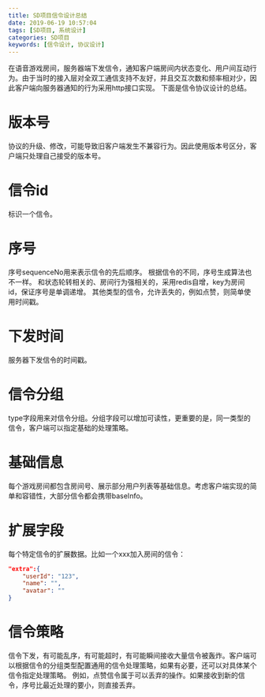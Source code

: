 ```yaml
---
title: SD项目信令设计总结
date: 2019-06-19 10:57:04
tags: [SD项目, 系统设计]
categories: SD项目
keywords: [信令设计, 协议设计]
---
```


在语音游戏房间，服务器端下发信令，通知客户端房间内状态变化、用户间互动行为。由于当时的接入层对全双工通信支持不友好，并且交互次数和频率相对少，因此客户端向服务器通知的行为采用http接口实现。
下面是信令协议设计的总结。

# 版本号

协议的升级、修改，可能导致旧客户端发生不兼容行为。因此使用版本号区分，客户端只处理自己接受的版本号。

# 信令id

标识一个信令。

# 序号

序号sequenceNo用来表示信令的先后顺序。
根据信令的不同，序号生成算法也不一样。
和状态轮转相关的、房间行为强相关的，采用redis自增，key为房间id，保证序号是单调递增。
其他类型的信令，允许丢失的，例如点赞，则简单使用时间戳。

# 下发时间

服务器下发信令的时间戳。

# 信令分组

type字段用来对信令分组。分组字段可以增加可读性，更重要的是，同一类型的信令，客户端可以指定基础的处理策略。

# 基础信息

每个游戏房间都包含房间号、展示部分用户列表等基础信息。考虑客户端实现的简单和容错性，大部分信令都会携带baseInfo。

# 扩展字段

每个特定信令的扩展数据。比如一个xxx加入房间的信令：
```json
"extra":{
	"userId": "123",
	"name": "",
	"avatar": ""
}
```

# 信令策略

信令下发，有可能乱序，有可能超时，有可能瞬间接收大量信令被轰炸。客户端可以根据信令的分组类型配置通用的信令处理策略，如果有必要，还可以对具体某个信令指定处理策略。
例如，点赞信令属于可以丢弃的操作。如果接收到新的信令，序号比最近处理的要小，则直接丢弃。



